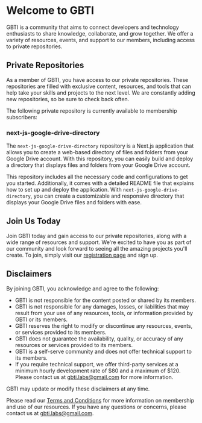 # Welcome to GBTI

GBTI is a community that aims to connect developers and technology enthusiasts to share knowledge, collaborate, and grow together. We offer a variety of resources, events, and support to our members, including access to private repositories.

## Private Repositories

As a member of GBTI, you have access to our private repositories. These repositories are filled with exclusive content, resources, and tools that can help take your skills and projects to the next level. We are constantly adding new repositories, so be sure to check back often.

The following private repository is currently available to membership subscribers:

### next-js-google-drive-directory

The `next-js-google-drive-directory` repository is a Next.js application that allows you to create a web-based directory of files and folders from your Google Drive account. With this repository, you can easily build and deploy a directory that displays files and folders from your Google Drive account.

This repository includes all the necessary code and configurations to get you started. Additionally, it comes with a detailed README file that explains how to set up and deploy the application. With `next-js-google-drive-directory`, you can create a customizable and responsive directory that displays your Google Drive files and folders with ease.

## Join Us Today

Join GBTI today and gain access to our private repositories, along with a wide range of resources and support. We're excited to have you as part of our community and look forward to seeing all the amazing projects you'll create. To join, simply visit our [registration page](https://gbti.io) and sign up.

## Disclaimers

By joining GBTI, you acknowledge and agree to the following:

- GBTI is not responsible for the content posted or shared by its members.
- GBTI is not responsible for any damages, losses, or liabilities that may result from your use of any resources, tools, or information provided by GBTI or its members.
- GBTI reserves the right to modify or discontinue any resources, events, or services provided to its members.
- GBTI does not guarantee the availability, quality, or accuracy of any resources or services provided to its members.
- GBTI is a self-serve community and does not offer technical support to its members.
- If you require technical support, we offer third-party services at a minimum hourly development rate of $80 and a maximum of $120. Please contact us at [gbti.labs@gmail.com](mailto:gbti.labs@gmail.com) for more information.

GBTI may update or modify these disclaimers at any time.

Please read our [Terms and Conditions](https://gbti.io/terms-and-conditions/) for more information on membership and use of our resources. If you have any questions or concerns, please contact us at [gbti.labs@gmail.com](mailto:gbti.labs@gmail.com).
